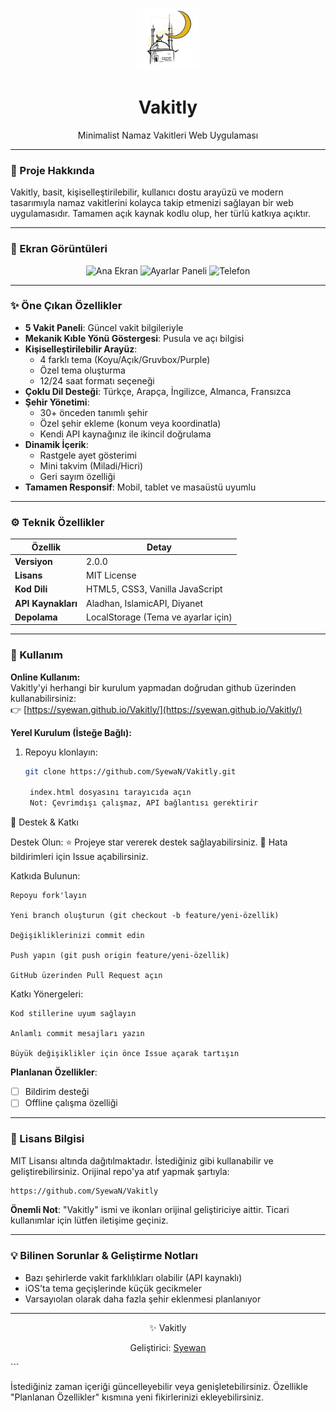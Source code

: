 
<p align="center">
  <img src="icon.png" width="100" alt="Vakitly Logo">
  <h1 align="center">Vakitly</h1>
  <p align="center">Minimalist Namaz Vakitleri Web Uygulaması</p>
</p>

---

### 🌙 Proje Hakkında
Vakitly, basit, kişiselleştirilebilir, kullanıcı dostu arayüzü ve modern tasarımıyla namaz vakitlerini kolayca takip etmenizi sağlayan bir web uygulamasıdır. Tamamen açık kaynak kodlu olup, her türlü katkıya açıktır.

---

### 📱 Ekran Görüntüleri
<div align="center">
  <img src="ss1.jpg" width="30%" alt="Ana Ekran">
  <img src="ss2.jpg" width="30%" alt="Ayarlar Paneli">
  <img src="ss3.jpg" width="30%" alt="Telefon">
</div>

---

### ✨ Öne Çıkan Özellikler
- **5 Vakit Paneli**: Güncel vakit bilgileriyle
- **Mekanik Kıble Yönü Göstergesi**: Pusula ve açı bilgisi
- **Kişiselleştirilebilir Arayüz**:
  - 4 farklı tema (Koyu/Açık/Gruvbox/Purple)
  - Özel tema oluşturma
  - 12/24 saat formatı seçeneği
- **Çoklu Dil Desteği**: Türkçe, Arapça, İngilizce, Almanca, Fransızca
- **Şehir Yönetimi**:
  - 30+ önceden tanımlı şehir
  - Özel şehir ekleme (konum veya koordinatla)
  - Kendi API kaynağınız ile ikincil doğrulama
- **Dinamik İçerik**:
  - Rastgele ayet gösterimi
  - Mini takvim (Miladi/Hicri)
  - Geri sayım özelliği
- **Tamamen Responsif**: Mobil, tablet ve masaüstü uyumlu

---

### ⚙️ Teknik Özellikler
| Özellik | Detay |
|---------|-------|
| **Versiyon** | 2.0.0 |
| **Lisans** | MIT License |
| **Kod Dili** | HTML5, CSS3, Vanilla JavaScript |
| **API Kaynakları** | Aladhan, IslamicAPI, Diyanet |
| **Depolama** | LocalStorage (Tema ve ayarlar için) |

---
### 🌟 Kullanım

**Online Kullanım:**  
Vakitly'yi herhangi bir kurulum yapmadan doğrudan github üzerinden kullanabilirsiniz:  
👉 [https://syewan.github.io/Vakitly/](https://syewan.github.io/Vakitly/)

**Yerel Kurulum (İsteğe Bağlı):**  
1. Repoyu klonlayın:
   ```bash
   git clone https://github.com/SyewaN/Vakitly.git

    index.html dosyasını tarayıcıda açın
    Not: Çevrimdışı çalışmaz, API bağlantısı gerektirir

💖 Destek & Katkı

Destek Olun:
⭐ Projeye star vererek destek sağlayabilirsiniz.
🐛 Hata bildirimleri için Issue açabilirsiniz.

Katkıda Bulunun:

    Repoyu fork'layın

    Yeni branch oluşturun (git checkout -b feature/yeni-özellik)

    Değişikliklerinizi commit edin

    Push yapın (git push origin feature/yeni-özellik)

    GitHub üzerinden Pull Request açın

Katkı Yönergeleri:

    Kod stillerine uyum sağlayın

    Anlamlı commit mesajları yazın

    Büyük değişiklikler için önce Issue açarak tartışın

**Planlanan Özellikler**:
- [ ] Bildirim desteği
- [ ] Offline çalışma özelliği

---

### 📜 Lisans Bilgisi
MIT Lisansı altında dağıtılmaktadır. İstediğiniz gibi kullanabilir ve geliştirebilirsiniz. Orijinal repo'ya atıf yapmak şartıyla:
```markdown
https://github.com/SyewaN/Vakitly
```

**Önemli Not**: "Vakitly" ismi ve ikonları orijinal geliştiriciye aittir. Ticari kullanımlar için lütfen iletişime geçiniz.

---

### 💡 Bilinen Sorunlar & Geliştirme Notları
- Bazı şehirlerde vakit farklılıkları olabilir (API kaynaklı)
- iOS'ta tema geçişlerinde küçük gecikmeler
- Varsayıolan olarak daha fazla şehir eklenmesi planlanıyor

---

<div align="center">
  <p>✨ Vakitly </p>
  <p>Geliştirici: <a href="https://github.com/SyewaN">Syewan</a></p>
</div>
```

İstediğiniz zaman içeriği güncelleyebilir veya genişletebilirsiniz. Özellikle "Planlanan Özellikler" kısmına yeni fikirlerinizi ekleyebilirsiniz.
